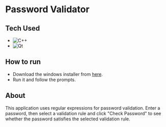 # Password Validator
## Tech Used
- ![C++](https://img.shields.io/badge/c++-%2300599C.svg?style=for-the-badge&logo=c%2B%2B&logoColor=white)
- ![Qt](https://img.shields.io/badge/Qt-%23217346.svg?style=for-the-badge&logo=Qt&logoColor=white)

## How to run
- Download the windows installer from [here](https://github.com/zaks276/password-validator/releases/tag/v1.0.0). 
- Run it and follow the prompts.

## About
This application uses regular expressions for password validation. 
Enter a password, then select a validation rule and click "Check Password" to see whether the password satisfies the selected validation rule.
